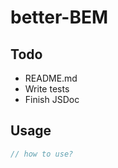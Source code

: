 # better-BEM

## Todo

- README.md
- Write tests
- Finish JSDoc

## Usage

```javascript
// how to use?
```
